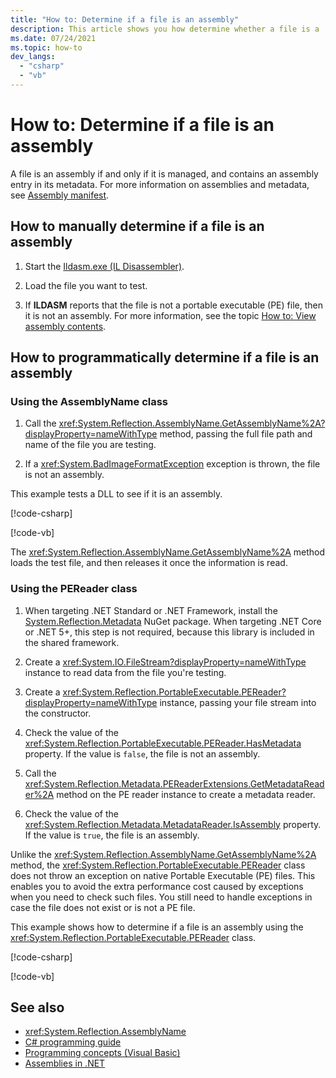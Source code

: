 ```yaml
---
title: "How to: Determine if a file is an assembly"
description: This article shows you how determine whether a file is a .NET assembly, both manually and programmatically.
ms.date: 07/24/2021
ms.topic: how-to
dev_langs: 
  - "csharp"
  - "vb"
---
```

# How to: Determine if a file is an assembly

A file is an assembly if and only if it is managed, and contains an assembly entry in its metadata. For more information on assemblies and metadata, see [Assembly manifest](manifest.md).  
  
## How to manually determine if a file is an assembly  
  
1. Start the [Ildasm.exe (IL Disassembler)](../../framework/tools/ildasm-exe-il-disassembler.md).  
  
2. Load the file you want to test.  
  
3. If **ILDASM** reports that the file is not a portable executable (PE) file, then it is not an assembly. For more information, see the topic [How to: View assembly contents](view-contents.md).  
  
## How to programmatically determine if a file is an assembly  

### Using the AssemblyName class

1. Call the <xref:System.Reflection.AssemblyName.GetAssemblyName%2A?displayProperty=nameWithType> method, passing the full file path and name of the file you are testing.  
  
2. If a <xref:System.BadImageFormatException> exception is thrown, the file is not an assembly.  

This example tests a DLL to see if it is an assembly.  

[!code-csharp[](snippets/identify/csharp/ExampleAssemblyName.cs#AssemblyName)]

[!code-vb[](snippets/identify/visual-basic/ExampleAssemblyName.vb#AssemblyName)]

The <xref:System.Reflection.AssemblyName.GetAssemblyName%2A> method loads the test file, and then releases it once the information is read.  

### Using the PEReader class

1. When targeting .NET Standard or .NET Framework, install the [System.Reflection.Metadata](https://www.nuget.org/packages/System.Reflection.Metadata/) NuGet package. When targeting .NET Core or .NET 5+, this step is not required, because this library is included in the shared framework.

2. Create a <xref:System.IO.FileStream?displayProperty=nameWithType> instance to read data from the file you're testing.

3. Create a <xref:System.Reflection.PortableExecutable.PEReader?displayProperty=nameWithType> instance, passing your file stream into the constructor.

4. Check the value of the <xref:System.Reflection.PortableExecutable.PEReader.HasMetadata> property. If the value is `false`, the file is not an assembly.

5. Call the <xref:System.Reflection.Metadata.PEReaderExtensions.GetMetadataReader%2A> method on the PE reader instance to create a metadata reader.

6. Check the value of the <xref:System.Reflection.Metadata.MetadataReader.IsAssembly> property. If the value is `true`, the file is an assembly.

Unlike the <xref:System.Reflection.AssemblyName.GetAssemblyName%2A> method, the <xref:System.Reflection.PortableExecutable.PEReader> class does not throw an exception on native Portable Executable (PE) files. This enables you to avoid the extra performance cost caused by exceptions when you need to check such files. You still need to handle exceptions in case the file does not exist or is not a PE file.

This example shows how to determine if a file is an assembly using the <xref:System.Reflection.PortableExecutable.PEReader> class.

[!code-csharp[](snippets/identify/csharp/ExamplePeReader.cs#PeReader)]

[!code-vb[](snippets/identify/visual-basic/ExamplePeReader.vb#PeReader)]

## See also

- <xref:System.Reflection.AssemblyName>
- [C# programming guide](../../csharp/programming-guide/index.md)
- [Programming concepts (Visual Basic)](../../visual-basic/programming-guide/concepts/index.md)
- [Assemblies in .NET](index.md)
